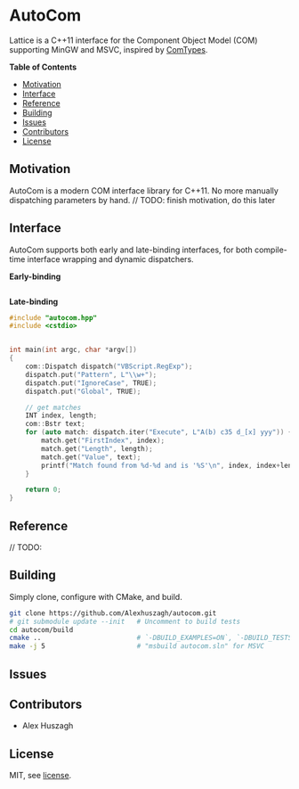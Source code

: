 AutoCom
=======

Lattice is a C++11 interface for the Component Object Model (COM) supporting MinGW and MSVC, inspired by [ComTypes](https://github.com/enthought/comtypes).

**Table of Contents**

- [Motivation](#motivation)
- [Interface](#interface)
- [Reference](#reference)
- [Building](#building)
- [Issues](#issues)
- [Contributors](#contributors)
- [License](#license)

## Motivation

AutoCom is a modern COM interface library for C++11. No more manually dispatching parameters by hand. 
// TODO: finish motivation, do this later

## Interface

AutoCom supports both early and late-binding interfaces, for both compile-time interface wrapping and dynamic dispatchers.

**Early-binding**

```

```

**Late-binding**

```cpp
#include "autocom.hpp"
#include <cstdio>


int main(int argc, char *argv[])
{
    com::Dispatch dispatch("VBScript.RegExp");
    dispatch.put("Pattern", L"\\w+");
    dispatch.put("IgnoreCase", TRUE);
    dispatch.put("Global", TRUE);

    // get matches
    INT index, length;
    com::Bstr text;
    for (auto match: dispatch.iter("Execute", L"A(b) c35 d_[x] yyy")) {
        match.get("FirstIndex", index);
        match.get("Length", length);
        match.get("Value", text);
        printf("Match found from %d-%d and is '%S'\n", index, index+length, text.string);
    }

    return 0;
}
```

## Reference

// TODO:

## Building

Simply clone, configure with CMake, and build.

```bash
git clone https://github.com/Alexhuszagh/autocom.git
# git submodule update --init   # Uncomment to build tests
cd autocom/build
cmake ..                        # `-DBUILD_EXAMPLES=ON`, `-DBUILD_TESTS=ON`
make -j 5                       # "msbuild autocom.sln" for MSVC
```

## Issues



## Contributors

- Alex Huszagh

## License

MIT, see [license](LICENSE.md).
